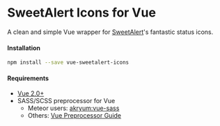 # SweetAlert Icons for Vue
A clean and simple Vue wrapper for [SweetAlert](https://sweetalert.js.org/)'s fantastic status icons.

#### Installation
```bash
npm install --save vue-sweetalert-icons
```

#### Requirements
- [Vue 2.0+](https://vuejs.org/)
- SASS/SCSS preprocessor for Vue
    - Meteor users: [akryum:vue-sass](https://github.com/meteor-vue/vue-meteor/tree/master/packages/vue-sass)
    - Others: [Vue Preprocessor Guide](https://vue-loader.vuejs.org/guide/pre-processors.html)